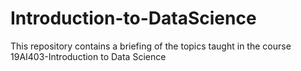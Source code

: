 # Introduction-to-DataScience
This repository contains a briefing of the topics taught in the course 19AI403-Introduction to Data Science

